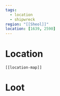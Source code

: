 ```yaml
---
tags:
  - location
  - shipwreck
region: "[[Sheol]]"
location: [1639, 2590]
---
```

# Location
```meta-bind-embed
[[location-map]]
```
# Loot
